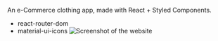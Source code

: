 An e-Commerce clothing app, made with React + Styled Components.

- react-router-dom
- material-ui-icons
  ![Screenshot of the website](./screenshots/Blanja-cloths-800.png)
